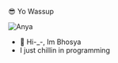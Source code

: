 😎 Yo Wassup

![Anya](https://github.com/Bhosya/Bhosya/assets/89555084/d74ed586-180a-4847-b018-be640103fd20)

- 👋 Hi-_-, Im Bhosya
- I just chillin in programming

<!---
Bhosya/Bhosya is a ✨ special ✨ repository because its `README.md` (this file) appears on your GitHub profile.
You can click the Preview link to take a look at your changes.
--->

